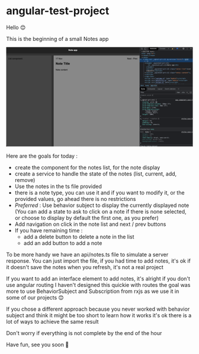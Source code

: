 # angular-test-project

Hello 😊

This is the beginning of a small Notes app

![Note app screenshot](https://github.com/Yexan/angular-test-project/blob/main/notes.png)

Here are the goals for today :
+ create the component for the notes list, for the note display
+ create a service to handle the state of the notes (list, current, add, remove)
+ Use the notes in the ts file provided
+ there is a note type, you can use it and if you want to modify it, or the provided values, go ahead there is no restrictions
+ *Preferred* : Use behavior subject to display the currently displayed note (You can add a state to ask to click on a note if there is none selected, or choose to display by default the first one, as you prefer)
+ Add navigation on click in the note list and next / prev buttons
+ If you have remaining time :
  - add a delete button to delete a note in the list
  - add an add button to add a note

To be more handy we have an api/notes.ts file to simulate a server response. You can just import the file, if you had time to add notes, it's ok if it doesn't save the notes when you refresh, it's not a real project

If you want to add an interface element to add notes, it's alright if you don't use angular routing I haven't designed this quickie with routes the goal was more to use BehaviorSubject and Subscription from rxjs as we use it in some of our projects 😊

If you chose a different approach because you never worked with behavior subject and think it might be too short to learn how it works it's ok there is a lot of ways to achieve the same result


Don't worry if everything is not complete by the end of the hour

Have fun, see you soon 🎉
